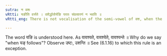 ```yaml
---
sutra: न वशः
vRtti: यङीति वर्त्तते । वशेर्द्धातोर्यङि परतः संप्रसारणं न भवति ॥
vRtti_eng: There is not vocalisation of the semi-vowel of वश, when the affix यङ् follows.

---
```

The word यङि is understood here. As वावश्यते, वावश्येते, वावश्यन्ते ॥ Why do we say "when यङ् follows"? Observe उष्टः, उशन्ति ॥ See (6.1.16) to which this rule is an exception.